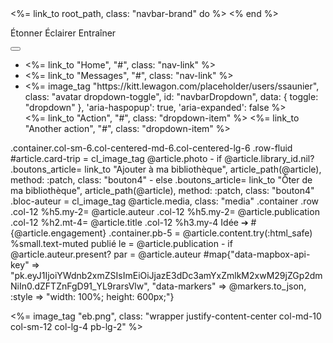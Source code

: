 <div class="navbar navbar-expand-sm navbar-light navbar-lewagon">
  <%= link_to root_path, class: "navbar-brand" do %>
<!--     <%= image_tag "changerlavie.png" %> -->
  <% end %>
    <div class="slogan">
    <p>&Eacutetonner  &Eacuteclairer  Entraîner</p>
<!--       <div class="sloganbis">
        <p>Concept ?</p>
      </div> -->
    </div>

  <button class="navbar-toggler" type="button" data-toggle="collapse" data-target="#navbarSupportedContent" aria-controls="navbarSupportedContent" aria-expanded="false" aria-label="Toggle navigation">
    <span class="navbar-toggler-icon"></span>
  </button>


  <div class="collapse navbar-collapse" id="navbarSupportedContent">
    <ul class="navbar-nav mr-auto">
      <li class="nav-item active">
        <%= link_to "Home", "#", class: "nav-link" %>
      </li>
      <li class="nav-item">
        <%= link_to "Messages", "#", class: "nav-link" %>
      </li>
      <li class="nav-item dropdown">
        <%= image_tag "https://kitt.lewagon.com/placeholder/users/ssaunier", class: "avatar dropdown-toggle", id: "navbarDropdown", data: { toggle: "dropdown" }, 'aria-haspopup': true, 'aria-expanded': false %>
        <div class="dropdown-menu dropdown-menu-right" aria-labelledby="navbarDropdown">
          <%= link_to "Action", "#", class: "dropdown-item" %>
          <%= link_to "Another action", "#", class: "dropdown-item" %>
        </div>
      </li>
    </ul>
  </div>
</div>




.container.col-sm-6.col-centered-md-6.col-centered-lg-6
  .row-fluid
    #article.card-trip
      = cl_image_tag @article.photo
      - if @article.library_id.nil?
        .boutons_article= link_to "Ajouter à ma bibliothèque", article_path(@article), method: :patch, class: "bouton4"
      - else
        .boutons_article= link_to "Ôter de ma bibliothèque", article_path(@article), method: :patch, class: "bouton4"
      .bloc-auteur
        = cl_image_tag @article.media, class: "media"
      .container
        .row
          .col-12
            %h5.my-2= @article.auteur
          .col-12
            %h5.my-2= @article.publication
          .col-12
            %h2.mt-4= @article.title
          .col-12
            %h3.my-4 Idée ➔ #{@article.engagement}
      .container.pb-5
        = @article.content.try(:html_safe)
        %small.text-muted
          publié le
          = @article.publication
          - if @article.auteur.present?
            par
            = @article.auteur
    #map{"data-mapbox-api-key" => "pk.eyJ1IjoiYWdnb2xmZSIsImEiOiJjazE3dDc3amYxZmlkM2xwM29jZGp2dmNiIn0.dZFTZnFgD91_YL9rarsVlw", "data-markers" => @markers.to_json, :style => "width: 100%; height: 600px;"}



  <div class="row justify-content-center">
    <%= image_tag "eb.png", class: "wrapper justify-content-center col-md-10 col-sm-12 col-lg-4 pb-lg-2" %>
  </div>
